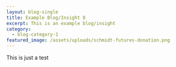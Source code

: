 ```yaml
---
layout: blog-single
title: Example Blog/Insight 8
excerpt: This is an example blog/insight
category:
  - blog-category-1
featured_image: /assets/uploads/schmidt-futures-donation.png
---
```

This is just a test